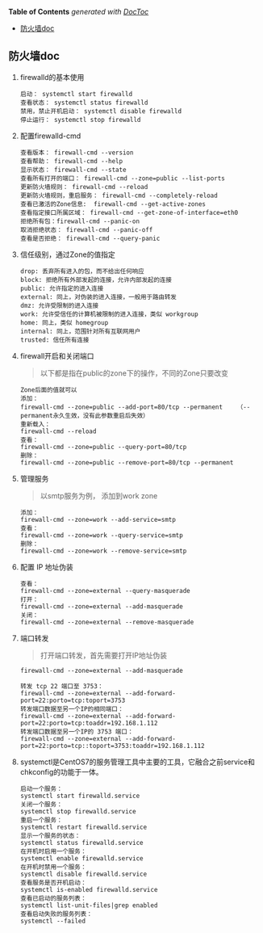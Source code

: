 <!-- START doctoc generated TOC please keep comment here to allow auto update -->
<!-- DON'T EDIT THIS SECTION, INSTEAD RE-RUN doctoc TO UPDATE -->
**Table of Contents**  *generated with [DocToc](https://github.com/thlorenz/doctoc)*

- [防火墙doc](#%E9%98%B2%E7%81%AB%E5%A2%99doc)

<!-- END doctoc generated TOC please keep comment here to allow auto update -->

## 防火墙doc

1. firewalld的基本使用
    ```
    启动： systemctl start firewalld
    查看状态： systemctl status firewalld 
    禁用，禁止开机启动： systemctl disable firewalld
    停止运行： systemctl stop firewalld
    ```
 
 

2. 配置firewalld-cmd
    ```
    查看版本： firewall-cmd --version
    查看帮助： firewall-cmd --help
    显示状态： firewall-cmd --state
    查看所有打开的端口： firewall-cmd --zone=public --list-ports
    更新防火墙规则： firewall-cmd --reload
    更新防火墙规则，重启服务： firewall-cmd --completely-reload
    查看已激活的Zone信息:  firewall-cmd --get-active-zones
    查看指定接口所属区域： firewall-cmd --get-zone-of-interface=eth0
    拒绝所有包：firewall-cmd --panic-on
    取消拒绝状态： firewall-cmd --panic-off
    查看是否拒绝： firewall-cmd --query-panic
    ```
 
3. 信任级别，通过Zone的值指定
    ```
    drop: 丢弃所有进入的包，而不给出任何响应 
    block: 拒绝所有外部发起的连接，允许内部发起的连接 
    public: 允许指定的进入连接 
    external: 同上，对伪装的进入连接，一般用于路由转发 
    dmz: 允许受限制的进入连接 
    work: 允许受信任的计算机被限制的进入连接，类似 workgroup 
    home: 同上，类似 homegroup 
    internal: 同上，范围针对所有互联网用户 
    trusted: 信任所有连接
    ```

4. firewall开启和关闭端口
    > 以下都是指在public的zone下的操作，不同的Zone只要改变
    ```
    Zone后面的值就可以
    添加：
    firewall-cmd --zone=public --add-port=80/tcp --permanent    （--permanent永久生效，没有此参数重启后失效）
    重新载入：
    firewall-cmd --reload
    查看：
    firewall-cmd --zone=public --query-port=80/tcp
    删除：
    firewall-cmd --zone=public --remove-port=80/tcp --permanent
    ```
 
5. 管理服务
    > 以smtp服务为例， 添加到work zone
    ```
    添加：
    firewall-cmd --zone=work --add-service=smtp
    查看：
    firewall-cmd --zone=work --query-service=smtp
    删除：
    firewall-cmd --zone=work --remove-service=smtp
    ```

 
6. 配置 IP 地址伪装
    ```
    查看：
    firewall-cmd --zone=external --query-masquerade
    打开：
    firewall-cmd --zone=external --add-masquerade
    关闭：
    firewall-cmd --zone=external --remove-masquerade
    ```
 
7. 端口转发
    > 打开端口转发，首先需要打开IP地址伪装
    ```
    firewall-cmd --zone=external --add-masquerade
    
    转发 tcp 22 端口至 3753：
    firewall-cmd --zone=external --add-forward-port=22:porto=tcp:toport=3753
    转发端口数据至另一个IP的相同端口：
    firewall-cmd --zone=external --add-forward-port=22:porto=tcp:toaddr=192.168.1.112
    转发端口数据至另一个IP的 3753 端口：
    firewall-cmd --zone=external --add-forward-port=22:porto=tcp::toport=3753:toaddr=192.168.1.112
    ```
 
8. systemctl是CentOS7的服务管理工具中主要的工具，它融合之前service和chkconfig的功能于一体。
    ```
    启动一个服务：
    systemctl start firewalld.service
    关闭一个服务：
    systemctl stop firewalld.service
    重启一个服务：
    systemctl restart firewalld.service
    显示一个服务的状态：
    systemctl status firewalld.service
    在开机时启用一个服务：
    systemctl enable firewalld.service
    在开机时禁用一个服务：
    systemctl disable firewalld.service
    查看服务是否开机启动：
    systemctl is-enabled firewalld.service
    查看已启动的服务列表：
    systemctl list-unit-files|grep enabled
    查看启动失败的服务列表：
    systemctl --failed
    ```

